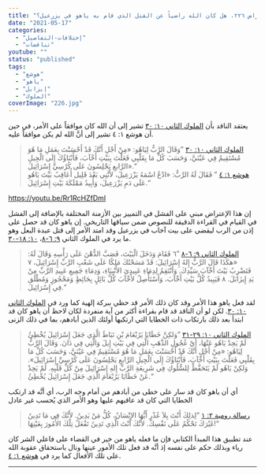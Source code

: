 ```yaml
---
title: "الإعتراض ٢٢٦، هل كان الله راضياً عن القتل الذي قام به ياهو في يزرعيل؟"
date: "2021-05-17"
categories: 
  - "إختلافات-التفاصيل"
  - "تناقضات"
youtube: ""
status: "published"
tags: 
  - "هوشع"
  - "ياهو"
  - "إيزابل"
  - "الملوك"
coverImage: "226.jpg"
---
```


يعتقد الناقد بأن [الملوك الثاني ١٠: ٣٠](https://my.bible.com/bible/67/2KI.10.30) تشير إلى أن الله كان موافقاً على الأمر، في حين أن هوشع ١: ٤ تشير إلى أنَّ الله لم يكن موافقاً عليه.

> [الملوك الثاني ١٠: ٣٠](https://my.bible.com/bible/67/2KI.10.30) ”وَقَالَ الرَّبُّ لِيَاهُو: «مِنْ أَجْلِ أَنَّكَ قَدْ أَحْسَنْتَ بِعَمَلِ مَا هُوَ مُسْتَقِيمٌ فِي عَيْنَيَّ، وَحَسَبَ كُلِّ مَا بِقَلْبِي فَعَلْتَ بِبَيْتِ أَخْآبَ، فَأَبْنَاؤُكَ إِلَى الْجِيلِ الرَّابعِ يَجْلِسُونَ عَلَى كُرْسِيِّ إِسْرَائِيلَ».“  
> [هوشع ١: ٤](https://my.bible.com/bible/67/HOS.1.4) ” فَقَالَ لَهُ الرَّبُّ: «ادْعُ اسْمَهُ يَزْرَعِيلَ، لأَنَّنِي بَعْدَ قَلِيل أُعَاقِبُ بَيْتَ يَاهُو عَلَى دَمِ يَزْرَعِيلَ، وَأُبِيدُ مَمْلَكَةَ بَيْتِ إِسْرَائِيلَ.“

https://youtu.be/Rr1RcHZfDmI

إن هذا الإعتراض مبني على الفشل في التمييز بين الأزمنة المختلفة بالإضافة إلى الفشل في القيام في القراءة الدقيقة للنصوص ضمن سياقها التاريخي. إن ياهو كان قد حصل على إذن من الرب ليقضي على بيت آخاب في يزرعيل وقد امتد الأمر إلى قتل عبدة البعل وهو ما يرد في الملوك الثاني [٩: ٦-٨](https://my.bible.com/bible/67/2KI.9.6-8)، [١٠: ١٨-٣٠](https://my.bible.com/bible/67/2KI.10.18-30).

> [الملوك الثاني ٩: ٦-٨](https://my.bible.com/bible/67/2KI.9.6-8) ”٦ فَقَامَ وَدَخَلَ الْبَيْتَ، فَصَبَّ الدُّهْنَ عَلَى رَأْسِهِ وَقَالَ لَهُ: «هكَذَا قَالَ الرَّبُّ إِلهُ إِسْرَائِيلَ: قَدْ مَسَحْتُكَ مَلِكًا عَلَى شَعْبِ الرَّبِّ إِسْرَائِيلَ، ٧ فَتَضْرِبُ بَيْتَ أَخْآبَ سَيِّدِكَ. وَأَنْتَقِمُ لِدِمَاءِ عَبِيدِيَ الأَنْبِيَاءِ، وَدِمَاءِ جَمِيعِ عَبِيدِ الرَّبِّ مِنْ يَدِ إِيزَابَلَ. ٨ فَيَبِيدُ كُلُّ بَيْتِ أَخْآبَ، وَأَسْتَأْصِلُ لأَخْآبَ كُلَّ بَائِلٍ بِحَائِطٍ وَمَحْجُوزٍ وَمُطْلَق فِي إِسْرَائِيلَ.“

لقد فعل ياهو هذا الأمر وقد كان ذلك الأمر قد حظي ببركة إلهية كما ورد في [الملوك الثاني ١٠: ٣٠](https://my.bible.com/bible/67/2KI.10.30). لكن لو أن الناقد قد قام بقراءة أكثر من آية منفردة لكان لاحظ أن ياهو كان قد ابتدأ بعد ذلك بارتكاب ذات الخطايا التي ارتكبها أولئك الذين أبادهم، بما في ذلك الزنى

> [الملوك الثاني ١٠: ٢٩-٣١](https://my.bible.com/bible/67/2KI.10.29-31) ”وَلكِنَّ خَطَايَا يَرُبْعَامَ بْنِ نَبَاطَ الَّذِي جَعَلَ إِسْرَائِيلَ يُخْطِئُ لَمْ يَحِدْ يَاهُو عَنْهَا، أَيْ عُجُولِ الذَّهَبِ الَّتِي فِي بَيْتِ إِيلَ وَالَّتِي فِي دَانَ. وَقَالَ الرَّبُّ لِيَاهُو: «مِنْ أَجْلِ أَنَّكَ قَدْ أَحْسَنْتَ بِعَمَلِ مَا هُوَ مُسْتَقِيمٌ فِي عَيْنَيَّ، وَحَسَبَ كُلِّ مَا بِقَلْبِي فَعَلْتَ بِبَيْتِ أَخْآبَ، فَأَبْنَاؤُكَ إِلَى الْجِيلِ الرَّابعِ يَجْلِسُونَ عَلَى كُرْسِيِّ إِسْرَائِيلَ». وَلكِنْ يَاهُو لَمْ يَتَحَفَّظْ لِلسُّلُوكِ فِي شَرِيعَةِ الرَّبِّ إِلهِ إِسْرَائِيلَ مِنْ كُلِّ قَلْبِهِ. لَمْ يَحِدْ عَنْ خَطَايَا يَرُبْعَامَ الَّذِي جَعَلَ إِسْرَائِيلَ يُخْطِئُ.“

أي أن ياهو كان قد سار على خطى من أبادهم من أمام وجه الرب، أي أنَّه قد ارتكب الخطايا التي كان قد عاقبهم عليها وهو الأمر الذي يُحسب غير عادل

> [رسالة رومية ٢: ١](https://my.bible.com/bible/67/ROM.2.1) ”لِذلِكَ أَنْتَ بِلاَ عُذْرٍ أَيُّهَا الإِنْسَانُ، كُلُّ مَنْ يَدِينُ. لأَنَّكَ فِي مَا تَدِينُ غَيْرَكَ تَحْكُمُ عَلَى نَفْسِكَ. لأَنَّكَ أَنْتَ الَّذِي تَدِينُ تَفْعَلُ تِلْكَ الأُمُورَ بِعَيْنِهَا!“

عند تطبيق هذا المبدأ الكتابي فإن ما فعله ياهو من خير في القضاء على فاعلي الشر كان رياء وبذلك حكم على نفسه إذ أنَّه قد فعل تلك الأمور عينها ونال باستحقاق عقوبة الله على تلك الأفعال كما يرد في [هوشع ١: ٤](https://my.bible.com/bible/67/HOS.1.4).

* * *
